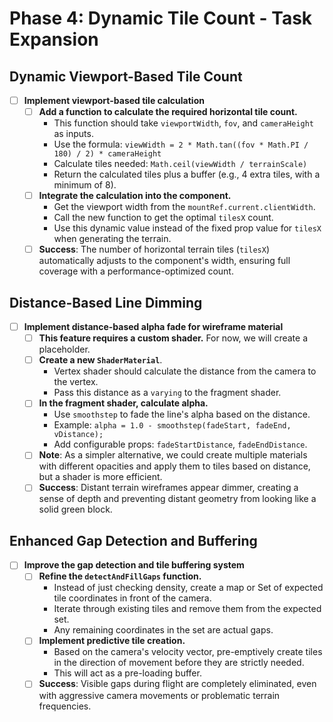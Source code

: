# Phase 4: Dynamic Tile Count - Task Expansion

## Dynamic Viewport-Based Tile Count

- [ ] **Implement viewport-based tile calculation**
  - [ ] **Add a function to calculate the required horizontal tile count.**
    - This function should take `viewportWidth`, `fov`, and `cameraHeight` as inputs.
    - Use the formula: `viewWidth = 2 * Math.tan((fov * Math.PI / 180) / 2) * cameraHeight`
    - Calculate tiles needed: `Math.ceil(viewWidth / terrainScale)`
    - Return the calculated tiles plus a buffer (e.g., 4 extra tiles, with a minimum of 8).
  - [ ] **Integrate the calculation into the component.**
    - Get the viewport width from the `mountRef.current.clientWidth`.
    - Call the new function to get the optimal `tilesX` count.
    - Use this dynamic value instead of the fixed prop value for `tilesX` when generating the terrain.
  - [ ] **Success**: The number of horizontal terrain tiles (`tilesX`) automatically adjusts to the component's width, ensuring full coverage with a performance-optimized count.

## Distance-Based Line Dimming

- [ ] **Implement distance-based alpha fade for wireframe material**
  - [ ] **This feature requires a custom shader.** For now, we will create a placeholder.
  - [ ] **Create a new `ShaderMaterial`**.
    - Vertex shader should calculate the distance from the camera to the vertex.
    - Pass this distance as a `varying` to the fragment shader.
  - [ ] **In the fragment shader, calculate alpha.**
    - Use `smoothstep` to fade the line's alpha based on the distance.
    - Example: `alpha = 1.0 - smoothstep(fadeStart, fadeEnd, vDistance);`
    - Add configurable props: `fadeStartDistance`, `fadeEndDistance`.
  - [ ] **Note**: As a simpler alternative, we could create multiple materials with different opacities and apply them to tiles based on distance, but a shader is more efficient.
  - [ ] **Success**: Distant terrain wireframes appear dimmer, creating a sense of depth and preventing distant geometry from looking like a solid green block.

## Enhanced Gap Detection and Buffering

- [ ] **Improve the gap detection and tile buffering system**
  - [ ] **Refine the `detectAndFillGaps` function.**
    - Instead of just checking density, create a map or Set of expected tile coordinates in front of the camera.
    - Iterate through existing tiles and remove them from the expected set.
    - Any remaining coordinates in the set are actual gaps.
  - [ ] **Implement predictive tile creation.**
    - Based on the camera's velocity vector, pre-emptively create tiles in the direction of movement before they are strictly needed.
    - This will act as a pre-loading buffer.
  - [ ] **Success**: Visible gaps during flight are completely eliminated, even with aggressive camera movements or problematic terrain frequencies.